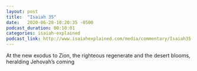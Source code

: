 ```yaml
---
layout: post
title:  "Isaiah 35"
date:   2020-06-28-10:20:35 -0500
podcast_duration: 00:10:01
categories: isaiah-explained
podcast_link: http://www.isaiahexplained.com/media/commentary/Isaiah35.mp3
---
```

At the new exodus to Zion, the righteous regenerate and the desert blooms, heralding Jehovah’s coming
